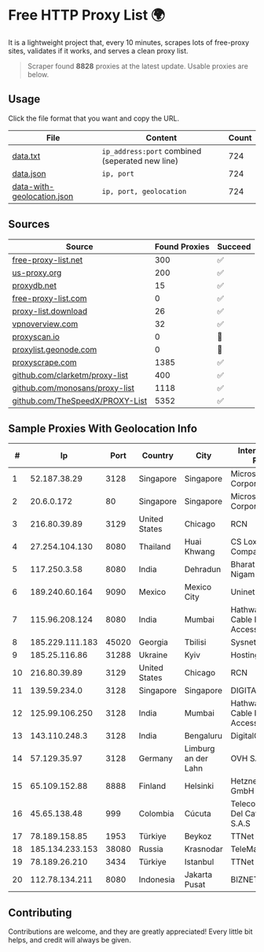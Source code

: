 
# Free HTTP Proxy List 🌍

It is a lightweight project that, every 10 minutes, scrapes lots of free-proxy sites, validates if it works, and serves a clean proxy list.


> Scraper found **8828** proxies at the latest update. Usable proxies are below.

## Usage

Click the file format that you want and copy the URL.


|File|Content|Count|
|----|-------|-----|
|[data.txt](https://raw.githubusercontent.com/themiralay/Proxy-List-World/master/data.txt)|`ip_address:port` combined (seperated new line)|724|
|[data.json](https://raw.githubusercontent.com/themiralay/Proxy-List-World/master/data.json)|`ip, port`|724|
|[data-with-geolocation.json](https://raw.githubusercontent.com/themiralay/Proxy-List-World/master/data-with-geolocation.json)|`ip, port, geolocation`|724|

## Sources

|Source|Found Proxies|Succeed|
|------|-------------|-------|
|[free-proxy-list.net](https://free-proxy-list.net)|300|✅|
|[us-proxy.org](https://www.us-proxy.org)|200|✅|
|[proxydb.net](http://proxydb.net)|15|✅|
|[free-proxy-list.com](https://free-proxy-list.com/?page=&port=&type%5B%5D=http&type%5B%5D=https&up_time=0&search=Search)|0|✅|
|[proxy-list.download](https://www.proxy-list.download/HTTP)|26|✅|
|[vpnoverview.com](https://vpnoverview.com/privacy/anonymous-browsing/free-proxy-servers)|32|✅|
|[proxyscan.io](https://www.proxyscan.io)|0|🚫|
|[proxylist.geonode.com](https://proxylist.geonode.com/api/proxy-list?limit=300&page=1&sort_by=lastChecked&sort_type=desc&protocols=http,https)|0|🚫|
|[proxyscrape.com](https://api.proxyscrape.com/v2/?request=displayproxies&protocol=http&timeout=10000&country=all&ssl=all&anonymity=all)|1385|✅|
|[github.com/clarketm/proxy-list](https://raw.githubusercontent.com/clarketm/proxy-list/master/proxy-list-raw.txt)|400|✅|
|[github.com/monosans/proxy-list](https://raw.githubusercontent.com/monosans/proxy-list/main/proxies/http.txt)|1118|✅|
|[github.com/TheSpeedX/PROXY-List](https://raw.githubusercontent.com/TheSpeedX/PROXY-List/master/http.txt)|5352|✅|


## Sample Proxies With Geolocation Info

|#|Ip|Port|Country|City|Internet Service Provider|
|-|--|----|-------|----|-------------------------|
|1|52.187.38.29|3128|Singapore|Singapore|Microsoft Corporation|
|2|20.6.0.172|80|Singapore|Singapore|Microsoft Corporation|
|3|216.80.39.89|3129|United States|Chicago|RCN|
|4|27.254.104.130|8080|Thailand|Huai Khwang|CS Loxinfo Public Company Limited|
|5|117.250.3.58|8080|India|Dehradun|Bharat Sanchar Nigam Ltd|
|6|189.240.60.164|9090|Mexico|Mexico City|Uninet S.A. de C.V.|
|7|115.96.208.124|8080|India|Mumbai|Hathway IP over Cable Internet Access|
|8|185.229.111.183|45020|Georgia|Tbilisi|Sysnet LLC|
|9|185.25.116.86|31288|Ukraine|Kyiv|Hosting Ukraine LTD|
|10|216.80.39.89|3129|United States|Chicago|RCN|
|11|139.59.234.0|3128|Singapore|Singapore|DIGITALOCEAN|
|12|125.99.106.250|3128|India|Mumbai|Hathway IP over Cable Internet Access|
|13|143.110.248.3|3128|India|Bengaluru|DigitalOcean, LLC|
|14|57.129.35.97|3128|Germany|Limburg an der Lahn|OVH SAS|
|15|65.109.152.88|8888|Finland|Helsinki|Hetzner Online GmbH|
|16|45.65.138.48|999|Colombia|Cúcuta|Telecomunicaciones Del Catatumbo S.A.S|
|17|78.189.158.85|1953|Türkiye|Beykoz|TTNet A.S.|
|18|185.134.233.153|38080|Russia|Krasnodar|TeleMaks Ltd|
|19|78.189.26.210|3434|Türkiye|Istanbul|TTNet A.S.|
|20|112.78.134.211|8080|Indonesia|Jakarta Pusat|BIZNET|



## Contributing

Contributions are welcome, and they are greatly appreciated! Every
little bit helps, and credit will always be given.

